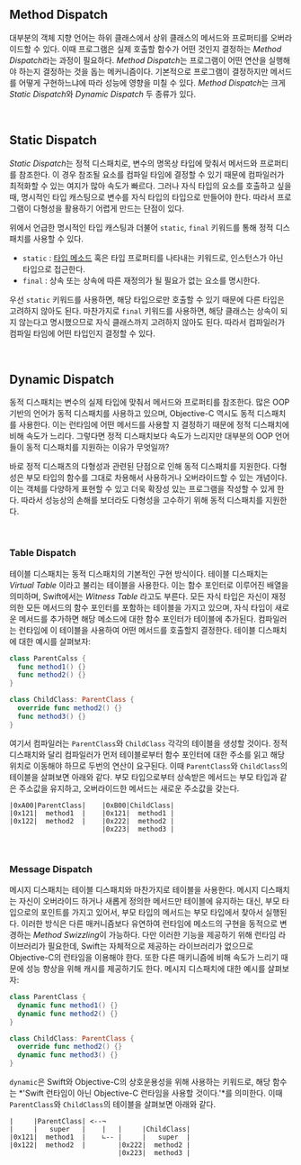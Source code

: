 ## Method Dispatch

대부분의 객체 지향 언어는 하위 클래스에서 상위 클래스의 메서드와 프로퍼티를 오버라이드할 수 있다. 이때 프로그램은 실제 호출할 함수가 어떤 것인지 결정하는 *Method Dispatch*라는 과정이 필요하다. *Method Dispatch*는 프로그램이 어떤 연산을 실행해야 하는지 결정하는 것을 돕는 메커니즘이다. 기본적으로 프로그램이 결정하지만 메서드를 어떻게 구현하느냐에 따라 성능에 영향을 미칠 수 있다. *Method Dispatch*는 크게 *Static Dispatch*와 *Dynamic Dispatch* 두 종류가 있다.

&nbsp;
## Static Dispatch

*Static Dispatch*는 정적 디스패치로, 변수의 명목상 타입에 맞춰서 메서드와 프로퍼티를 참조한다. 이 경우 참조될 요소를 컴파일 타임에 결정할 수 있기 때문에 컴파일러가 최적화할 수 있는 여지가 많아 속도가 빠르다. 그러나 자식 타입의 요소를 호출하고 싶을 때, 명시적인 타입 캐스팅으로 변수를 자식 타입의 타입으로 만들어야 한다. 따라서 프로그램이 다형성을 활용하기 어렵게 만드는 단점이 있다.

위에서 언급한 명시적인 타입 캐스팅과 더불어 `static`, `final` 키워드를 통해 정적 디스패치를 사용할 수 있다.

- `static` : [타입 메소드](./type-method.md) 혹은 타입 프로퍼티를 나타내는 키워드로, 인스턴스가 아닌 타입으로 접근한다.
- `final` : 상속 또는 상속에 따른 재정의가 될 필요가 없는 요소를 명시한다.

우선 `static` 키워드를 사용하면, 해당 타입으로만 호출할 수 있기 때문에 다른 타입은 고려하지 않아도 된다. 마찬가지로 `final` 키워드를 사용하면, 해당 클래스는 상속이 되지 않는다고 명시했으므로 자식 클래스까지 고려하지 않아도 된다. 따라서 컴파일러가 컴파일 타임에 어떤 타입인지 결정할 수 있다. 

&nbsp;
## Dynamic Dispatch

동적 디스패치는 변수의 실제 타입에 맞춰서 메서드와 프로퍼티를 참조한다. 많은 OOP 기반의 언어가 동적 디스패치를 사용하고 있으며, Objective-C 역시도 동적 디스패치를 사용한다. 이는 런타임에 어떤 메서드를 사용할 지 결정하기 때문에 정적 디스패치에 비해 속도가 느리다. 그렇다면 정적 디스패치보다 속도가 느리지만 대부분의 OOP 언어들이 동적 디스패치를 지원하는 이유가 무엇일까?

바로 정적 디스패츠의 다형성과 관련된 단점으로 인해 동적 디스패치를 지원한다. 다형성은 부모 타입의 함수를 그대로 차용해서 사용하거나 오버라이드할 수 있는 개념이다. 이는 객체를 다양하게 표현할 수 있고 더욱 확장성 있는 프로그램을 작성할 수 있게 한다. 따라서 성능상의 손해를 보더라도 다형성을 고수하기 위해 동적 디스패치를 지원한다.

&nbsp;
### Table Dispatch

테이블 디스패치는 동적 디스패치의 기본적인 구현 방식이다. 테이블 디스패치는 *Virtual Table* 이라고 불리는 테이블을 사용한다. 이는 함수 포인터로 이루어진 배열을 의미하며, Swift에서는 *Witness Table* 라고도 부른다. 모든 자식 타입은 자신이 재정의한 모든 메서드의 함수 포인터를 포함하는 테이블을 가지고 있으며, 자식 타입이 새로운 메서드를 추가하면 해당 메소드에 대한 함수 포인터가 테이블에 추가된다. 컴파일러는 런타임에 이 테이블을 사용하여 어떤 메서드를 호출할지 결정한다. 테이블 디스패치에 대한 예시를 살펴보자:

```swift
class ParentCalss {
  func method1() {}
  func method2() {}
}

class ChildClass: ParentClass {
  override func method2() {}
  func method3() {}
}
```

여기서 컴파일러는 `ParentClass`와 `ChildClass` 각각의 테이블을 생성할 것이다. 정적 디스패치와 달리 컴파일러가 먼저 테이블로부터 함수 포인터에 대한 주소를 읽고 해당 위치로 이동해야 하므로 두번의 연산이 요구된다. 이때 `ParentClass`와 `ChildClass`의 테이블을 살펴보면 아래와 같다. 부모 타입으로부터 상속받은 메서드는 부모 타입과 같은 주소값을 유지하고, 오버라이드한 메서드는 새로운 주소값을 갖는다.

```
|0xA00|ParentClass|    |0xB00|ChildClass|
|0x121|  method1  |    |0x121|  method1 |
|0x122|  method2  |    |0x222|  method2 |
                       |0x223|  method3 |
```

&nbsp;
### Message Dispatch

메시지 디스패치는 테이블 디스패치와 마찬가지로 테이블을 사용한다. 메시지 디스패치는 자신이 오버라이드 하거나 새롭게 정의한 메서드만 테이블에 유지하는 대신, 부모 타입으로의 포인트를 가지고 있어서, 부모 타입의 메서드는 부모 타입에서 찾아서 실행된다. 이러한 방식은 다른 매커니즘보다 유연하여 런타임에 메소드의 구현을 동적으로 변경하는 *Method Swizzling*이 가능하다. 다만 이러한 기능을 제공하기 위해 런타임 라이브러리가 필요한데, Swift는 자체적으로 제공하는 라이브러리가 없으므로 Objective-C의 런타임을 이용해야 한다. 또한 다른 매키니즘에 비해 속도가 느리기 때문에 성능 향상을 위해 캐시를 제공하기도 한다. 메시지 디스패치에 대한 예시를 살펴보자:

```swift
class ParentClass {
  dynamic func method1() {}
  dynamic func method2() {}
}

class ChildClass: ParentClass {
  override func method2() {}
  dynamic func method3() {}
}
```

`dynamic`은 Swift와 Objective-C의 상호운용성을 위해 사용하는 키워드로, 해당 함수는 *'Swift 런타임이 아닌 Objective-C 런타임을 사용할 것이다.'*를 의미한다. 이때 `ParentClass`와 `ChildClass`의 테이블을 살펴보면 아래와 같다.

```
|     |ParentClass| <--¬
|     |   super   |    |   |     |ChildClass|
|0x121|  method1  |    ∟-- |     |   super  |
|0x122|  method2  |        |0x222|  method2 |
                           |0x223|  method3 |
```